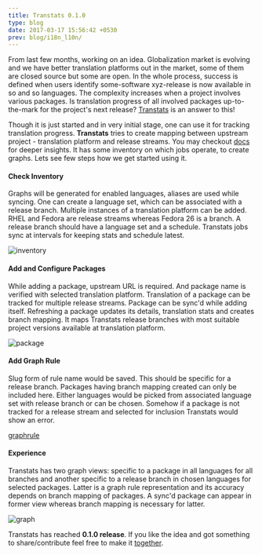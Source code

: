 ```yaml
---
title: Transtats 0.1.0
type: blog
date: 2017-03-17 15:56:42 +0530
prev: blog/i18n_l10n/
---
```


From last few months, working on an idea. Globalization market is evolving and we have better translation platforms out in the market, some of them are closed source but some are open. In the whole process, success is defined when users identify some-software xyz-release is now available in so and so languages. The complexity increases when a project involves various packages. Is translation progress of all involved packages up-to-the-mark for the project's next release? [Transtats](http://transtats.org/) is an answer to this!

Though it is just started and in very initial stage, one can use it for tracking translation progress. **Transtats** tries to create mapping between upstream project - translation platform and release streams. You may checkout [docs](http://docs.transtats.org/en/latest/) for deeper insights. It has some inventory on which jobs operate, to create graphs. Lets see few steps how we get started using it.

#### Check Inventory

Graphs will be generated for enabled languages, aliases are used while syncing. One can create a language set, which can be associated with a release branch. Multiple instances of a translation platform can be added. RHEL and Fedora are release streams whereas Fedora 26 is a branch. A release branch should have a language set and a schedule. Transtats jobs sync at intervals for keeping stats and schedule latest.

![inventory](https://github.com/sundeep-co-in/sundeep-co-in.github.io/blob/source/source/images/transtats/inventory.png?raw=true)


#### Add and Configure Packages

While adding a package, upstream URL is required. And package name is verified with selected translation platform. Translation of a package can be tracked for multiple release streams. Package can be sync'd while adding itself. Refreshing a package updates its details, translation stats and creates branch mapping. It maps Transtats release branches with most suitable project versions available at translation platform.

![package](https://github.com/sundeep-co-in/sundeep-co-in.github.io/blob/source/source/images/transtats/package.png?raw=true)

#### Add Graph Rule

Slug form of rule name would be saved. This should be specific for a release branch. Packages having branch mapping created can only be included here. Either languages would be picked from associated language set with release branch or can be chosen. Somehow if a package is not tracked for a release stream and selected for inclusion Transtats would show an error.

[graphrule](https://github.com/sundeep-co-in/sundeep-co-in.github.io/blob/source/source/images/transtats/graphrule.png?raw=true)

#### Experience

Transtats has two graph views: specific to a package in all languages for all branches and another specific to a release branch in chosen languages for selected packages. Latter is a graph rule representation and its accuracy depends on branch mapping of packages. A sync'd package can appear in former view whereas branch mapping is necessary for latter.

![graph](https://github.com/sundeep-co-in/sundeep-co-in.github.io/blob/source/source/images/transtats/graph.png?raw=true)

Transtats has reached **0.1.0 release**. If you like the idea and got something to share/contribute feel free to make it [together](https://github.com/transtats).

